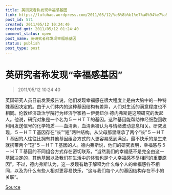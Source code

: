 ```yaml
---
title: 英研究者称发现幸福感基因
link: https://lufuhao.wordpress.com/2011/05/12/%e8%8b%b1%e7%a0%94%e7%a9%b6%e8%80%85%e7%a7%b0%e5%8f%91%e7%8e%b0%e2%80%9c%e5%b9%b8%e7%a6%8f%e6%84%9f%e5%9f%ba%e5%9b%a0%e2%80%9d/
post_id: 571
created: 2011/05/12 10:24:40
created_gmt: 2011/05/12 01:24:40
comment_status: open
post_name: 英研究者称发现幸福感基因
status: publish
post_type: post
---
```


# 英研究者称发现“幸福感基因”

> 2011/05/12 10:24:40

 

英国研究人员日前发表报告说，他们发现幸福感在很大程度上是由大脑中的一种特殊基因决定的。由于人们体内的这种基因结构有差异，人们对生活的满意程度也不相同。伦敦经济政治学院行为经济学家扬－伊曼纽尔·德内弗斯是这项研究的发起人。他说，研究对象是一个名为５－ＨＴＴ的基因。这种基因能帮助神经细胞回收利用发送信号的化学物质——血清素，血清素被认为与情绪波动息息相关。研究发现，５－ＨＴＴ基因存在“长”“短”两种结构。从父母那里继承了两个“长”５－ＨＴＴ基因的人往往比拥有其他基因组合方式的人更容易感到满足。最不快乐的是生来就携带两个“短”５－ＨＴＴ基因的人。德内弗斯说，他们的研究表明，幸福感与５－ＨＴＴ基因的不同组合方式存在密切联系，“当然我们的幸福感不是完全由这一基因决定的，其他基因以及我们在生活中的体验也是个人幸福感不尽相同的重要原因”。不过，德内弗斯认为，这一发现有助于解释为什么每个人的幸福感各不相同，以及为什么有些人相对更容易快乐，“这与我们每个人的基因结构存在不小的关联”。

[Source](http://www.bio.davidson.edu/courses/genomics/2003/mccord/5-HTT.html)
